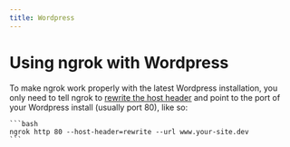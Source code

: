 ```yaml
---
title: Wordpress
---
```


# Using ngrok with Wordpress

To make ngrok work properly with the latest Wordpress installation, you only need to tell ngrok to [rewrite the host header](/http/#rewrite-host-header) and point to the port of your Wordpress install (usually port 80), like so:

    ```bash
    ngrok http 80 --host-header=rewrite --url www.your-site.dev
    ```
